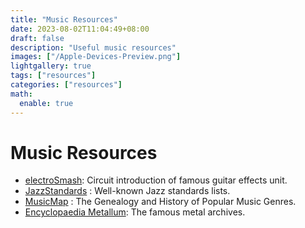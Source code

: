 ```yaml
---
title: "Music Resources"
date: 2023-08-02T11:04:49+08:00
draft: false
description: "Useful music resources"
images: ["/Apple-Devices-Preview.png"]
lightgallery: true
tags: ["resources"]
categories: ["resources"]
math:
  enable: true
---
```

# Music Resources
- [electroSmash](https://www.electrosmash.com/): Circuit introduction of famous guitar effects unit.
- [JazzStandards](https://www.jazzstandards.com/compositions/) : Well-known Jazz standards lists.
- [MusicMap](https://musicmap.info/) : The Genealogy and History of Popular Music Genres.
- [Encyclopaedia Metallum](https://www.metal-archives.com/): The famous metal archives.